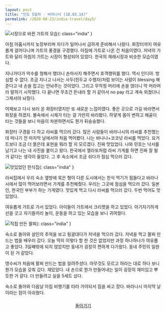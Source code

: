 ```yaml
---
layout: post
title: "인도 5일차 - 바라나시 (18.03.14)"
permalink: /2020-08-23/india-travel/day5/
---
```

![시장으로 바뀐 가트의 모습](https://www.notion.so/image/https%3A%2F%2Fs3-us-west-2.amazonaws.com%2Fsecure.notion-static.com%2F43bdc8b2-83e5-4666-9a86-ab65e0b4c347%2FP20180314_131035823_E673C567-A0B9-4CF0-8C07-73FE29C50AE8.jpg?table=block&id=fdea45f2-20e3-42fe-b7fd-635e381d3959&width=1060&userId=&cache=v2){: class="india" }

아침 아홉시까지 늦장부리며 자다가 일어나서 급하게 준비해서 나왔다. 화장터까지 여유롭게 걸어다니며 가트의 풍경을 구경했다. 아침에 가트로 나온 건 처음이였다. 저녁의 가트와 달리 아침의 가트는 시장이 형성되어 있었다. 한국의 재래시장과 비슷한 모습이였다.

지나가다가 악수를 청해서 했더니 손마사지 해주면서 호객행위를 했다. 역시 인디아. 방심할 수 없다. 조금 지나고 나서는 사두(힌두교 수행자)처럼 보이는 사람이 blessing 해준다고 내 손을 잡고는 안놔주는 것이었다. 그리고 무작정 머리에 손을 얹더니 막 머라머라 말하기 시작했다. 다 끝나면 무조건 돈내라 할 거 같아서 no pay 라고 계속 외쳤더니 그제서야 놔줬다.

어제보고 다시 보러 온 화장터였지만 또 새로운 느낌이였다. 좋은 곳으로 가길 바라면서 화장을 하겠지. 불속에서 시체가 타는 걸 가만히 바라봤다. 하얗게 몸이 변하고 해골이 타는 것들을 보니 마음이 차분하면서도 뭔가 뒤숭숭했다.

화장터 구경을 다 하고 라씨를 먹으러 갔다. 많은 사람들이 바라나시의 라씨를 추천했는데 떠나기 전 마지막 날에서야 처음 먹어봤다. 나는 바나나+코코넛 라씨를 먹었다. 요거트보다 조금 더 묽은데 표현을 뭐라 할 지 모르겠다. 진짜 맛있었다. 나와 민호는 낙서를 남기고 나는 내 사진을 붙이고 왔다. 한국에서 젤라또처럼 라씨 가게를 하면 진짜 잘 될 거 같다는 생각이 들었다. 그 후 숙소에서 조금 쉬다가 점심 먹으러 갔다.

![맛있었던 한식집](https://www.notion.so/image/https%3A%2F%2Fs3-us-west-2.amazonaws.com%2Fsecure.notion-static.com%2F59f6f18e-14d7-4807-924f-6f63d35577de%2FP20180314_220505306_5646D609-E539-42DA-8DE7-F59D3C6B44F7.jpg?table=block&id=7e6380f1-6fd4-4092-965e-f4aef8a6c47c&width=580&userId=&cache=v2){: class="india" }

라씨집에서 우리 숙소 옆방에 묵은 형이 다른 도시에서는 한식 먹기가 힘들다고 바라나시에서 많이 먹어보라면서 가게를 추천해줬다. 우리는 그곳에 점심을 먹으러 갔다. 일본인, 한국인 부부가 하는 가게였다. 맛있게 먹고 다시 라씨를 먹으러 갔다. 두번 먹어도 맛있었다.

여유롭게 가트로 가서 있었다. 아이들이 가트에서 크리켓을 하고 있었다. 아기자기하게 선을 긋고 자기들끼리 놀이, 운동을 하고 있는 모습을 보니 귀여웠다.

![직접 만든 팔찌](https://www.notion.so/image/https%3A%2F%2Fs3-us-west-2.amazonaws.com%2Fsecure.notion-static.com%2Fe9e549f9-3e86-4228-8a74-82603f17b789%2FP20180315_011307300_B81D8D2A-D393-4B12-BC6C-6D525C762666.jpg?table=block&id=19267038-cdf5-4533-b9d2-395b2dbad5c8&width=480&userId=&cache=v2){: class="india" }

숙소로 돌아와 살인의 추억을 보고 뒹굴대다가 저녁을 먹으러 갔다. 저녁을 먹고 팔찌 만드는 법을 배우러 갔다. 오늘 딱히 이렇다 할 한 것은 없었지만 과정 하나하나가 여유롭고 좋았다. 3일째밖에 되지 않았지만 동네가 굉장히 편하게 다가왔다. 동네 주민의 일원이 된 거 같았다.

영수씨가 처음에 팔찌 만드는 법을 알려주셨다. 아무것도 모르고 하라는 대로 하다 보니 뭔가 모습을 갖춰 갔다. 재밌었다. 내 손으로 뭔가 만들어내는 일이 굉장히 재미있고 뿌듯한 거 같다. 더 만들려고 실을 5세트 샀다.

숙소로 돌아와 다음날 아침 비행기를 타러 가야되서 짐을 싸고 잤다. 바라나시 마지막 날이라는 점이 아쉬웠다.

<div style="text-align: center; padding-top: .5rem;">
<a href="/life/2020-08-23/india-travel">돌아가기</a>
</div>